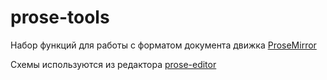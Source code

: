 # prose-tools
Набор функций для работы с форматом документа движка [ProseMirror](https://prosemirror.net/)

Схемы используются из редактора [prose-editor](https://github.com/alxgrn/prose-editor)
